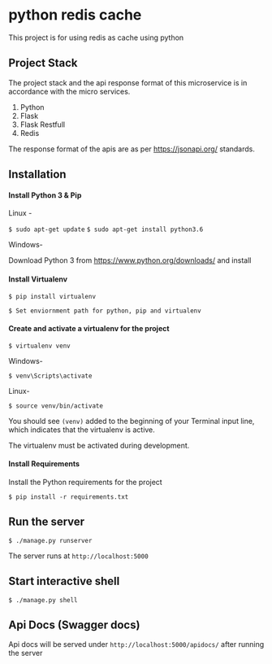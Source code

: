 # python redis cache

This project is for using redis as cache using python

## Project Stack

The project stack and the api response format of this microservice is in
accordance with the  micro services.
1. Python
2. Flask
3. Flask Restfull
4. Redis

The response format of the apis are as per https://jsonapi.org/ standards.

## Installation

#### Install Python 3 & Pip

Linux -

`$ sudo apt-get update`
`$ sudo apt-get install python3.6`

Windows-

Download Python 3 from https://www.python.org/downloads/ and install


#### Install Virtualenv

`$ pip install virtualenv`

`$ Set enviornment path for python, pip and virtualenv`


#### Create and activate a virtualenv for the project

`$ virtualenv venv`

Windows-

`$ venv\Scripts\activate`

Linux-

`$ source venv/bin/activate`

You should see `(venv)` added to the beginning of your Terminal input line, which indicates that the virtualenv is active.

The virtualenv must be activated during development.


#### Install Requirements

Install the Python requirements for the project

`$ pip install -r requirements.txt`


## Run the server

`$ ./manage.py runserver`

The server runs at `http://localhost:5000`


## Start interactive shell

`$ ./manage.py shell`


## Api Docs (Swagger docs)
Api docs will be served under `http://localhost:5000/apidocs/` after running the server

